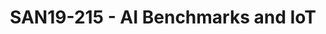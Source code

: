 ---
categories:
- san19
description: There are several mobile and server AI benchmarks in use today and some
  new ones on the horizon. Which of these or others are applicable to IoT use cases?
  How do you meaningfully compare AI performance across the wide range of IoT HW with
  widely varying cost, memory, power and thermal constraints, and accuracy tradeoffs
  for quantized models vs non-quantized models? This talk will discuss these topics
  and some of the possible ways to address the issues.
image:
  featured: 'true'
  path: /assets/images/featured-images/san19/SAN19-215.png
session_attendee_num: '26'
session_id: SAN19-215
session_room: Sunset 3 (Session 3)
session_slot:
  end_time: '2019-09-24 12:25:00'
  start_time: '2019-09-24 12:00:00'
session_speakers:
- speaker_bio: Presently in QCT for Qualcomm Technologies Inc (QTI), working on a
    Deep Learning framework for Qualcomm SoCs and as an open source software strategist.
    Mark has represented QTI on the Linux Foundation board, and served on the Dronecode
    board, and Core Infrastructure Initiative steering committee. He also contributed
    code to the PX4 Open Source Flight Stack (http://github.com/PX4/Firmware), the
    FIRST Robotics platform, to the LLVMLinux project, and patches to the Linux Kernel.
  speaker_company: Qualcomm Technologies Inc
  speaker_image: /assets/images/speakers/san19/mark-charlebois.jpg
  speaker_location: ''
  speaker_name: Mark Charlebois
  speaker_position: Director Engineering, Qualcomm Technologies Inc
  speaker_url: ''
  speaker_username: mcharleb1
session_track: AI/Machine Learning
tag: session
tags:
- Machine Learning/AI
title: SAN19-215 - AI Benchmarks and IoT
---